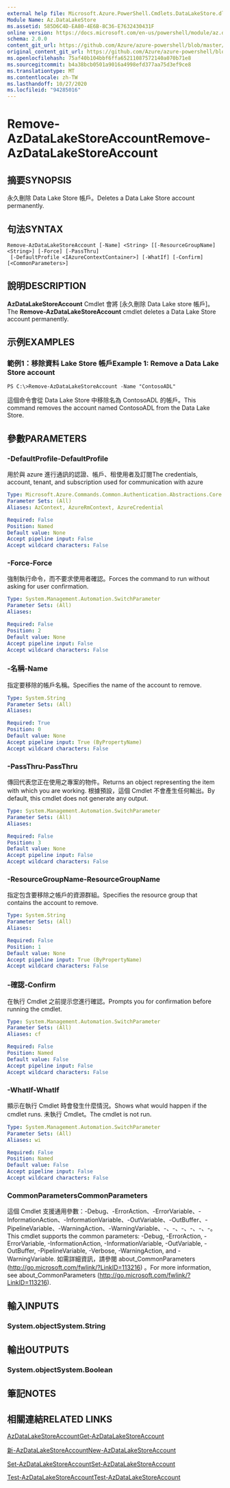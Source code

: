 ```yaml
---
external help file: Microsoft.Azure.PowerShell.Cmdlets.DataLakeStore.dll-Help.xml
Module Name: Az.DataLakeStore
ms.assetid: 585D6C4D-EA80-4E6B-8C36-E7632430431F
online version: https://docs.microsoft.com/en-us/powershell/module/az.datalakestore/remove-azdatalakestoreaccount
schema: 2.0.0
content_git_url: https://github.com/Azure/azure-powershell/blob/master/src/DataLakeStore/DataLakeStore/help/Remove-AzDataLakeStoreAccount.md
original_content_git_url: https://github.com/Azure/azure-powershell/blob/master/src/DataLakeStore/DataLakeStore/help/Remove-AzDataLakeStoreAccount.md
ms.openlocfilehash: 75af40b104bbf6ffa65211087572140a070b71e8
ms.sourcegitcommit: b4a38bcb0501a9016a4998efd377aa75d3ef9ce8
ms.translationtype: MT
ms.contentlocale: zh-TW
ms.lasthandoff: 10/27/2020
ms.locfileid: "94285016"
---
```

# <span data-ttu-id="a9f2b-101">Remove-AzDataLakeStoreAccount</span><span class="sxs-lookup"><span data-stu-id="a9f2b-101">Remove-AzDataLakeStoreAccount</span></span>

## <span data-ttu-id="a9f2b-102">摘要</span><span class="sxs-lookup"><span data-stu-id="a9f2b-102">SYNOPSIS</span></span>
<span data-ttu-id="a9f2b-103">永久刪除 Data Lake Store 帳戶。</span><span class="sxs-lookup"><span data-stu-id="a9f2b-103">Deletes a Data Lake Store account permanently.</span></span>

## <span data-ttu-id="a9f2b-104">句法</span><span class="sxs-lookup"><span data-stu-id="a9f2b-104">SYNTAX</span></span>

```
Remove-AzDataLakeStoreAccount [-Name] <String> [[-ResourceGroupName] <String>] [-Force] [-PassThru]
 [-DefaultProfile <IAzureContextContainer>] [-WhatIf] [-Confirm] [<CommonParameters>]
```

## <span data-ttu-id="a9f2b-105">說明</span><span class="sxs-lookup"><span data-stu-id="a9f2b-105">DESCRIPTION</span></span>
<span data-ttu-id="a9f2b-106">**AzDataLakeStoreAccount** Cmdlet 會將 [永久刪除 Data Lake store 帳戶]。</span><span class="sxs-lookup"><span data-stu-id="a9f2b-106">The **Remove-AzDataLakeStoreAccount** cmdlet deletes a Data Lake Store account permanently.</span></span>

## <span data-ttu-id="a9f2b-107">示例</span><span class="sxs-lookup"><span data-stu-id="a9f2b-107">EXAMPLES</span></span>

### <span data-ttu-id="a9f2b-108">範例1：移除資料 Lake Store 帳戶</span><span class="sxs-lookup"><span data-stu-id="a9f2b-108">Example 1: Remove a Data Lake Store account</span></span>
```
PS C:\>Remove-AzDataLakeStoreAccount -Name "ContosoADL"
```

<span data-ttu-id="a9f2b-109">這個命令會從 Data Lake Store 中移除名為 ContosoADL 的帳戶。</span><span class="sxs-lookup"><span data-stu-id="a9f2b-109">This command removes the account named ContosoADL from the Data Lake Store.</span></span>

## <span data-ttu-id="a9f2b-110">參數</span><span class="sxs-lookup"><span data-stu-id="a9f2b-110">PARAMETERS</span></span>

### <span data-ttu-id="a9f2b-111">-DefaultProfile</span><span class="sxs-lookup"><span data-stu-id="a9f2b-111">-DefaultProfile</span></span>
<span data-ttu-id="a9f2b-112">用於與 azure 進行通訊的認證、帳戶、租使用者及訂閱</span><span class="sxs-lookup"><span data-stu-id="a9f2b-112">The credentials, account, tenant, and subscription used for communication with azure</span></span>

```yaml
Type: Microsoft.Azure.Commands.Common.Authentication.Abstractions.Core.IAzureContextContainer
Parameter Sets: (All)
Aliases: AzContext, AzureRmContext, AzureCredential

Required: False
Position: Named
Default value: None
Accept pipeline input: False
Accept wildcard characters: False
```

### <span data-ttu-id="a9f2b-113">-Force</span><span class="sxs-lookup"><span data-stu-id="a9f2b-113">-Force</span></span>
<span data-ttu-id="a9f2b-114">強制執行命令，而不要求使用者確認。</span><span class="sxs-lookup"><span data-stu-id="a9f2b-114">Forces the command to run without asking for user confirmation.</span></span>

```yaml
Type: System.Management.Automation.SwitchParameter
Parameter Sets: (All)
Aliases:

Required: False
Position: 2
Default value: None
Accept pipeline input: False
Accept wildcard characters: False
```

### <span data-ttu-id="a9f2b-115">-名稱</span><span class="sxs-lookup"><span data-stu-id="a9f2b-115">-Name</span></span>
<span data-ttu-id="a9f2b-116">指定要移除的帳戶名稱。</span><span class="sxs-lookup"><span data-stu-id="a9f2b-116">Specifies the name of the account to remove.</span></span>

```yaml
Type: System.String
Parameter Sets: (All)
Aliases:

Required: True
Position: 0
Default value: None
Accept pipeline input: True (ByPropertyName)
Accept wildcard characters: False
```

### <span data-ttu-id="a9f2b-117">-PassThru</span><span class="sxs-lookup"><span data-stu-id="a9f2b-117">-PassThru</span></span>
<span data-ttu-id="a9f2b-118">傳回代表您正在使用之專案的物件。</span><span class="sxs-lookup"><span data-stu-id="a9f2b-118">Returns an object representing the item with which you are working.</span></span>
<span data-ttu-id="a9f2b-119">根據預設，這個 Cmdlet 不會產生任何輸出。</span><span class="sxs-lookup"><span data-stu-id="a9f2b-119">By default, this cmdlet does not generate any output.</span></span>

```yaml
Type: System.Management.Automation.SwitchParameter
Parameter Sets: (All)
Aliases:

Required: False
Position: 3
Default value: None
Accept pipeline input: False
Accept wildcard characters: False
```

### <span data-ttu-id="a9f2b-120">-ResourceGroupName</span><span class="sxs-lookup"><span data-stu-id="a9f2b-120">-ResourceGroupName</span></span>
<span data-ttu-id="a9f2b-121">指定包含要移除之帳戶的資源群組。</span><span class="sxs-lookup"><span data-stu-id="a9f2b-121">Specifies the resource group that contains the account to remove.</span></span>

```yaml
Type: System.String
Parameter Sets: (All)
Aliases:

Required: False
Position: 1
Default value: None
Accept pipeline input: True (ByPropertyName)
Accept wildcard characters: False
```

### <span data-ttu-id="a9f2b-122">-確認</span><span class="sxs-lookup"><span data-stu-id="a9f2b-122">-Confirm</span></span>
<span data-ttu-id="a9f2b-123">在執行 Cmdlet 之前提示您進行確認。</span><span class="sxs-lookup"><span data-stu-id="a9f2b-123">Prompts you for confirmation before running the cmdlet.</span></span>

```yaml
Type: System.Management.Automation.SwitchParameter
Parameter Sets: (All)
Aliases: cf

Required: False
Position: Named
Default value: False
Accept pipeline input: False
Accept wildcard characters: False
```

### <span data-ttu-id="a9f2b-124">-WhatIf</span><span class="sxs-lookup"><span data-stu-id="a9f2b-124">-WhatIf</span></span>
<span data-ttu-id="a9f2b-125">顯示在執行 Cmdlet 時會發生什麼情況。</span><span class="sxs-lookup"><span data-stu-id="a9f2b-125">Shows what would happen if the cmdlet runs.</span></span>
<span data-ttu-id="a9f2b-126">未執行 Cmdlet。</span><span class="sxs-lookup"><span data-stu-id="a9f2b-126">The cmdlet is not run.</span></span>

```yaml
Type: System.Management.Automation.SwitchParameter
Parameter Sets: (All)
Aliases: wi

Required: False
Position: Named
Default value: False
Accept pipeline input: False
Accept wildcard characters: False
```

### <span data-ttu-id="a9f2b-127">CommonParameters</span><span class="sxs-lookup"><span data-stu-id="a9f2b-127">CommonParameters</span></span>
<span data-ttu-id="a9f2b-128">這個 Cmdlet 支援通用參數：-Debug、-ErrorAction、-ErrorVariable、-InformationAction、-InformationVariable、-OutVariable、-OutBuffer、-PipelineVariable、-WarningAction、-WarningVariable、-、-、-、-、-、-。</span><span class="sxs-lookup"><span data-stu-id="a9f2b-128">This cmdlet supports the common parameters: -Debug, -ErrorAction, -ErrorVariable, -InformationAction, -InformationVariable, -OutVariable, -OutBuffer, -PipelineVariable, -Verbose, -WarningAction, and -WarningVariable.</span></span> <span data-ttu-id="a9f2b-129">如需詳細資訊，請參閱 about_CommonParameters (http://go.microsoft.com/fwlink/?LinkID=113216) 。</span><span class="sxs-lookup"><span data-stu-id="a9f2b-129">For more information, see about_CommonParameters (http://go.microsoft.com/fwlink/?LinkID=113216).</span></span>

## <span data-ttu-id="a9f2b-130">輸入</span><span class="sxs-lookup"><span data-stu-id="a9f2b-130">INPUTS</span></span>

### <span data-ttu-id="a9f2b-131">System.object</span><span class="sxs-lookup"><span data-stu-id="a9f2b-131">System.String</span></span>

## <span data-ttu-id="a9f2b-132">輸出</span><span class="sxs-lookup"><span data-stu-id="a9f2b-132">OUTPUTS</span></span>

### <span data-ttu-id="a9f2b-133">System.object</span><span class="sxs-lookup"><span data-stu-id="a9f2b-133">System.Boolean</span></span>

## <span data-ttu-id="a9f2b-134">筆記</span><span class="sxs-lookup"><span data-stu-id="a9f2b-134">NOTES</span></span>

## <span data-ttu-id="a9f2b-135">相關連結</span><span class="sxs-lookup"><span data-stu-id="a9f2b-135">RELATED LINKS</span></span>

[<span data-ttu-id="a9f2b-136">AzDataLakeStoreAccount</span><span class="sxs-lookup"><span data-stu-id="a9f2b-136">Get-AzDataLakeStoreAccount</span></span>](./Get-AzDataLakeStoreAccount.md)

[<span data-ttu-id="a9f2b-137">新-AzDataLakeStoreAccount</span><span class="sxs-lookup"><span data-stu-id="a9f2b-137">New-AzDataLakeStoreAccount</span></span>](./New-AzDataLakeStoreAccount.md)

[<span data-ttu-id="a9f2b-138">Set-AzDataLakeStoreAccount</span><span class="sxs-lookup"><span data-stu-id="a9f2b-138">Set-AzDataLakeStoreAccount</span></span>](./Set-AzDataLakeStoreAccount.md)

[<span data-ttu-id="a9f2b-139">Test-AzDataLakeStoreAccount</span><span class="sxs-lookup"><span data-stu-id="a9f2b-139">Test-AzDataLakeStoreAccount</span></span>](./Test-AzDataLakeStoreAccount.md)


